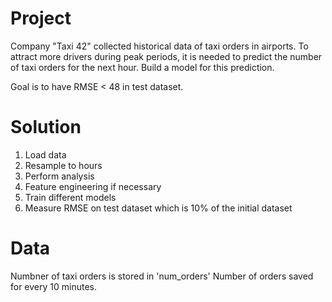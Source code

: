 Project
=================
Company "Taxi 42" collected historical data of taxi orders in airports. 
To attract more drivers during peak periods, it is needed to predict the number of taxi orders for the next hour. Build a model for this prediction.


Goal is to have RMSE < 48 in test dataset. 

Solution
=================
1. Load data
2. Resample to hours
3. Perform analysis
4. Feature engineering if necessary
5. Train different models 
6. Measure RMSE on test dataset which is 10% of the initial dataset


Data
=================

Numbner of taxi orders is stored in 'num_orders'
Number of orders saved for every 10 minutes. 